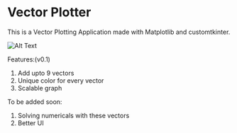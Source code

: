 # Vector Plotter

This is a Vector Plotting Application made with Matplotlib and customtkinter.

![Alt Text](https://media.giphy.com/media/v1.Y2lkPTc5MGI3NjExZjU4YzA3YWZjNzg2YjBmOWU4NDUzYjk1NTUzODU3YzlmYmU2MjQyNSZjdD1n/spmzmL81vgV2lm39On/giphy.gif)

Features:(v0.1)
1. Add upto 9 vectors
2. Unique color for every vector
3. Scalable graph

To be added soon:
1. Solving numericals with these vectors
2. Better UI
